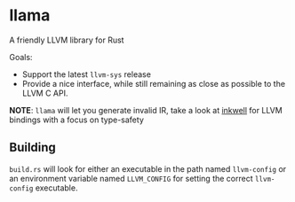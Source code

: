 # llama

A friendly LLVM library for Rust

Goals:
- Support the latest `llvm-sys` release
- Provide a nice interface, while still remaining as close as possible to the LLVM C API.

**NOTE**: `llama` will let you generate invalid IR, take a look at [inkwell](https://github.com/TheDan64/inkwell) for LLVM bindings with a focus on type-safety

## Building

`build.rs` will look for either an executable in the path named `llvm-config` or an environment variable named `LLVM_CONFIG` for setting the correct `llvm-config` executable.
